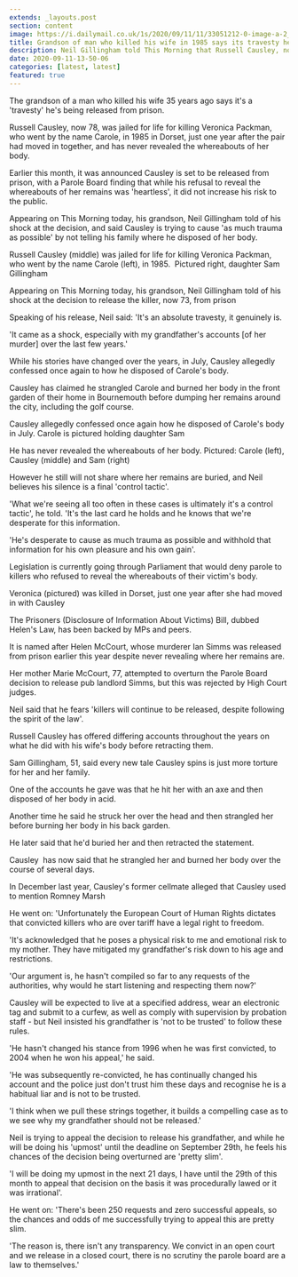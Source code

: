 ```yaml
---
extends: _layouts.post
section: content
image: https://i.dailymail.co.uk/1s/2020/09/11/11/33051212-0-image-a-2_1599821753584.jpg 
title: Grandson of man who killed his wife in 1985 says its travesty hes being released from prison 
description: Neil Gillingham told This Morning that Russell Causley, now 78, is still trying to control his family after killing Carole Packman in Dorset in 1985 and never revealing where her body is. 
date: 2020-09-11-13-50-06 
categories: [latest, latest] 
featured: true 
--- 
```

The grandson of a man who killed his wife 35 years ago says it's a 'travesty' he's being released from prison. 

Russell Causley, now 78, was jailed for life for killing Veronica Packman, who went by the name Carole, in 1985 in Dorset, just one year after the pair had moved in together, and has never revealed the whereabouts of her body.  

Earlier this month, it was announced Causley is set to be released from prison, with a Parole Board finding that while his refusal to reveal the whereabouts of her remains was 'heartless', it did not increase his risk to the public.

Appearing on This Morning today, his grandson, Neil Gillingham told of his shock at the decision, and said Causley is trying to cause 'as much trauma as possible' by not telling his family where he disposed of her body.  

Russell Causley (middle) was jailed for life for killing Veronica Packman, who went by the name Carole (left), in 1985.  Pictured right, daughter Sam Gillingham 

Appearing on This Morning today, his grandson, Neil Gillingham told of his shock at the decision to release the killer, now 73, from prison

Speaking of his release, Neil said: 'It's an absolute travesty, it genuinely is.

'It came as a shock, especially with my grandfather's accounts [of her murder] over the last few years.' 

While his stories have changed over the years, in July, Causley allegedly confessed once again to how he disposed of Carole's body.

Causley has claimed he strangled Carole and burned her body in the front garden of their home in Bournemouth before dumping her remains around the city, including the golf course. 

Causley allegedly confessed once again how he disposed of Carole's body in July. Carole is pictured holding daughter Sam 

He has never revealed the whereabouts of her body. Pictured: Carole (left), Causley (middle) and Sam (right)

However he still will not share where her remains are buried, and Neil believes his silence is a final 'control tactic'. 

'What we're seeing all too often in these cases is ultimately it's a control tactic', he told. 'It's the last card he holds and he knows that we're desperate for this information.

'He's desperate to cause as much trauma as possible and withhold that information for his own pleasure and his own gain'. 

Legislation is currently going through Parliament that would deny parole to killers who refused to reveal the whereabouts of their victim's body. 

Veronica (pictured) was killed in Dorset, just one year after she had moved in with Causley 

The Prisoners (Disclosure of Information About Victims) Bill, dubbed Helen's Law, has been backed by MPs and peers. 

It is named after Helen McCourt, whose murderer Ian Simms was released from prison earlier this year despite never revealing where her remains are. 

Her mother Marie McCourt, 77, attempted to overturn the Parole Board decision to release pub landlord Simms, but this was rejected by High Court judges.  

Neil said that he fears 'killers will continue to be released, despite following the spirit of the law'. 

Russell Causley has offered differing accounts throughout the years on what he did with his wife's body before retracting them. 

Sam Gillingham, 51, said every new tale Causley spins is just more torture for her and her family. 

One of the accounts he gave was that he hit her with an axe and then disposed of her body in acid. 

Another time he said he struck her over the head and then strangled her before burning her body in his back garden. 

He later said that he'd buried her and then retracted the statement.

Causley  has now said that he strangled her and burned her body over the course of several days.   

In December last year, Causley's former cellmate alleged that Causley used to mention Romney Marsh 

He went on: 'Unfortunately the European Court of Human Rights dictates that convicted killers who are over tariff have a legal right to freedom. 

'It's acknowledged that he poses a physical risk to me and emotional risk to my mother. They have mitigated my grandfather's risk down to his age and restrictions. 

'Our argument is, he hasn't compiled so far to any requests of the authorities, why would he start listening and respecting them now?'  

Causley will be expected to live at a specified address, wear an electronic tag and submit to a curfew, as well as comply with supervision by probation staff - but Neil insisted his grandfather is 'not to be trusted' to follow these rules. 

'He hasn't changed his stance from 1996 when he was first convicted, to 2004 when he won his appeal,' he said.

'He was subsequently re-convicted, he has continually changed his account and the police just don't trust him these days and recognise he is a habitual liar and is not to be trusted. 

'I think when we pull these strings together, it builds a compelling case as to we see why my grandfather should not be released.' 

Neil is trying to appeal the decision to release his grandfather, and while he will be doing his 'upmost' until the deadline on September 29th, he feels his chances of the decision being overturned are 'pretty slim'. 

'I will be doing my upmost in the next 21 days, I have until the 29th of this month to appeal that decision on the basis it was procedurally lawed or it was irrational'. 

He went on: 'There's been 250 requests and zero successful appeals, so the chances and odds of me successfully trying to appeal this are pretty slim.

'The reason is, there isn't any transparency. We convict in an open court and we release in a closed court, there is no scrutiny the parole board are a law to themselves.'

